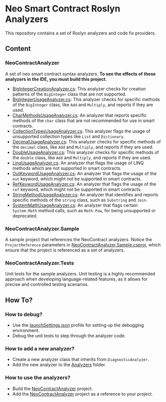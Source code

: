 # Neo Smart Contract Roslyn Analyzers

This repository contains a set of Roslyn analyzers and code fix providers.

## Content
### NeoContractAnalyzer
A set of neo smart contract syntax analyzers. **To see the effects of these analyzers in the IDE, you must build this project.**

- [BigIntegerCreationAnalyzer.cs](NeoContractAnalyzer/BigIntegerCreationAnalyzer.cs): This analyzer checks for creation patterns of the `BigInteger` class that are not supported.
- [BigIntegerUsageAnalyzer.cs](NeoContractAnalyzer/BigIntegerUsageAnalyzer.cs): This analyzer checks for specific methods of the `BigInteger` class, like `Add` and `Multiply`, and reports if they are used.
- [CharMethodsUsageAnalyzer.cs](NeoContractAnalyzer/CharMethodsUsageAnalyzer.cs): An analyzer that reports specific methods of the `char` class that are not recommended for use in smart contracts.
- [CollectionTypesUsageAnalyzer.cs](NeoContractAnalyzer/CollectionTypesUsageAnalyzer.cs): This analyzer flags the usage of unsupported collection types like `List` and `Dictionary`.
- [DecimalUsageAnalyzer.cs](NeoContractAnalyzer/DecimalUsageAnalyzer.cs): This analyzer checks for specific methods of the `decimal` class, like `Add` and `Multiply`, and reports if they are used.
- [DoubleUsageAnalyzer.cs](NeoContractAnalyzer/DoubleUsageAnalyzer.cs): This analyzer checks for specific methods of the `double` class, like `Add` and `Multiply`, and reports if they are used.
- [LinqUsageAnalyzer.cs](NeoContractAnalyzer/LinqUsageAnalyzer.cs): An analyzer that flags the usage of LINQ methods which are not supported in smart contracts.
- [OutKeywordUsageAnalyzer.cs](NeoContractAnalyzer/OutKeywordUsageAnalyzer.cs): An analyzer that flags the usage of the `out` keyword, which might not be supported in smart contracts.
- [RefKeywordUsageAnalyzer.cs](NeoContractAnalyzer/RefKeywordUsageAnalyzer.cs): An analyzer that flags the usage of the `ref` keyword, which might not be supported in smart contracts.
- [StringMethodUsageAnalyzer.cs](NeoContractAnalyzer/StringMethodUsageAnalyzer.cs): An analyzer that identifies and reports specific methods of the `string` class, such as `Substring` and `Join`.
- [SystemMathUsageAnalyzer.cs](NeoContractAnalyzer/SystemMathUsageAnalyzer.cs): An analyzer that flags certain `System.Math` method calls, such as `Math.Pow`, for being unsupported or deprecated.

### NeoContractAnalyzer.Sample
A sample project that references the NeoContract analyzers. Notice the `ProjectReference` parameters in [NeoContractAnalyzer.Sample.csproj](../NeoContractAnalyzer.Sample/NeoContractAnalyzer.Sample.csproj), which ensure that the project is referenced as a set of analyzers.

### NeoContractAnalyzer.Tests
Unit tests for the sample analyzers. Unit testing is a highly recommended approach when developing language-related features, as it allows for precise and controlled testing scenarios.

## How To?
### How to debug?
- Use the [launchSettings.json](Properties/launchSettings.json) profile for setting up the debugging environment.
- Debug the unit tests to step through the analyzer code.

### How to add a new analyzer?
- Create a new analyzer class that inherits from `DiagnosticAnalyzer`.
- Add the new analyzer to the [Analyzers](Analyzers) folder.

### How to use the analyzers?
- Build the [NeoContractAnalyzer](NeoContractAnalyzer/NeoContractAnalyzer.csproj) project.
- Add the [NeoContractAnalyzer](NeoContractAnalyzer/NeoContractAnalyzer.csproj) project as a reference to your project.

